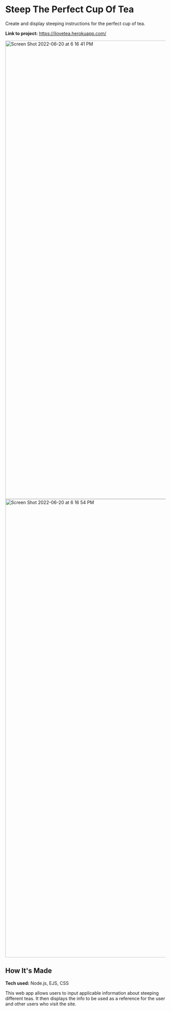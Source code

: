 # Steep The Perfect Cup Of Tea

Create and display steeping instructions for the perfect cup of tea.

**Link to project:** https://ilovetea.herokuapp.com/

<img width="1438" alt="Screen Shot 2022-06-20 at 6 16 41 PM" src="https://user-images.githubusercontent.com/24927444/174683868-ba00f2bf-d8d2-4450-b456-8e0a39689e77.png">

<img width="1438" alt="Screen Shot 2022-06-20 at 6 16 54 PM" src="https://user-images.githubusercontent.com/24927444/174683875-ec7af338-db16-455e-a594-e6a5c19bfcd3.png">

## How It's Made

**Tech used:** Node.js, EJS, CSS

This web app allows users to input applicable information about steeping different teas. It then displays the info to be used as a reference for the user
and other users who visit the site.
